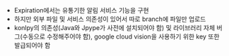 - Expiration에서는 유통기한 알림 서비스 기능을 구현
- 하지만 외부 파일 및 서비스 의존성이 있어서 따로 branch에 파일만 업로드
- konlpy의 의존성(Java와 Jpype가 사전에 설치되어야 함) 및 라이브러리 자체 버그(수동으로 수정해주어야 함), google cloud vision을 사용하기 위한 key 또한 발급되어야 함
